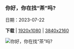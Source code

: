 ### 你好，你在找“茶”吗?

日期：2023-07-22

**下载**  |  [1920x1080](https://cn.bing.com/th?id=OHR.TeaEstate_ZH-CN9645412630_1920x1080.jpg)  |  [3840x2160](https://cn.bing.com/th?id=OHR.TeaEstate_ZH-CN9645412630_UHD.jpg)

![你好，你在找“茶”吗?](https://cn.bing.com/th?id=OHR.TeaEstate_ZH-CN9645412630_1920x1080.jpg "爱丁堡茶园, 努沃勒埃利耶, 斯里兰卡 (© Jeremy Woodhouse/Getty Images)")

